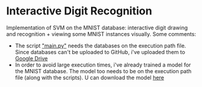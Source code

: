 # Interactive Digit Recognition

Implementation of SVM on the MNIST database: interactive digit drawing and recognition + viewing some MNIST instances visually. Some comments:
- The script ["main.py"](main.py) needs the databases on the execution path file. Since databases can't be uploaded to GitHub, i've uploaded them to [Google Drive](https://drive.google.com/drive/folders/1gO1JQnIuk_lpRx5cP9Gho-lCodyaPakz?usp=sharing)
- In order to avoid large execution times, i've already trained a model for the MNIST database. The model too needs to be on the execution path file (along with the scripts). U can download the model [here](https://drive.google.com/drive/folders/13OXYSQ6K5MJ3fEXjDBzMSZ9RcwJ8jtKn?usp=sharing)
